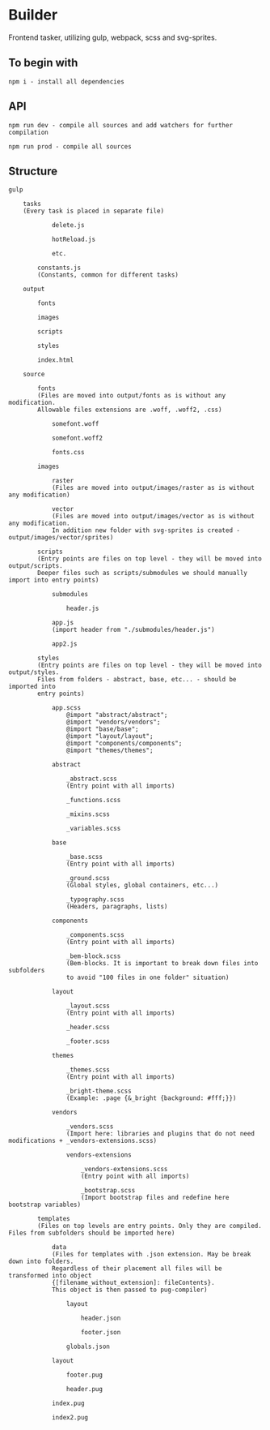 # Builder

Frontend tasker, utilizing gulp, webpack, scss and svg-sprites.

## To begin with

    npm i - install all dependencies

## API

    npm run dev - compile all sources and add watchers for further compilation

    npm run prod - compile all sources

## Structure

    gulp

        tasks
        (Every task is placed in separate file)

                delete.js

                hotReload.js

                etc.

            constants.js 
            (Constants, common for different tasks)

        output

            fonts

            images

            scripts

            styles

            index.html

        source

            fonts
            (Files are moved into output/fonts as is without any modification.
            Allowable files extensions are .woff, .woff2, .css)

                somefont.woff

                somefont.woff2

                fonts.css

            images

                raster
                (Files are moved into output/images/raster as is without any modification)

                vector
                (Files are moved into output/images/vector as is without any modification.
                In addition new folder with svg-sprites is created - output/images/vector/sprites)

            scripts
            (Entry points are files on top level - they will be moved into output/scripts.
            Deeper files such as scripts/submodules we should manually import into entry points)

                submodules

                    header.js

                app.js
                (import header from "./submodules/header.js")

                app2.js

            styles
            (Entry points are files on top level - they will be moved into output/styles.
            Files from folders - abstract, base, etc... - should be imported into
            entry points)

                app.scss
                    @import "abstract/abstract";
                    @import "vendors/vendors";
                    @import "base/base";
                    @import "layout/layout";
                    @import "components/components";
                    @import "themes/themes";

                abstract

                    _abstract.scss
                    (Entry point with all imports)

                    _functions.scss

                    _mixins.scss

                    _variables.scss

                base

                    _base.scss
                    (Entry point with all imports)

                    _ground.scss
                    (Global styles, global containers, etc...)

                    _typography.scss
                    (Headers, paragraphs, lists)

                components

                    _components.scss
                    (Entry point with all imports)

                    _bem-block.scss
                    (Bem-blocks. It is important to break down files into subfolders 
                    to avoid "100 files in one folder" situation)

                layout

                    _layout.scss
                    (Entry point with all imports)

                    _header.scss

                    _footer.scss

                themes

                    _themes.scss
                    (Entry point with all imports)

                    _bright-theme.scss
                    (Example: .page {&_bright {background: #fff;}})

                vendors

                    _vendors.scss
                    (Import here: libraries and plugins that do not need modifications + _vendors-extensions.scss)

                    vendors-extensions

                        _vendors-extensions.scss
                        (Entry point with all imports)

                        _bootstrap.scss
                        (Import bootstrap files and redefine here bootstrap variables)

            templates
            (Files on top levels are entry points. Only they are compiled. Files from subfolders should be imported here)

                data
                (Files for templates with .json extension. May be break down into folders. 
                Regardless of their placement all files will be transformed into object 
                {[filename_without_extension]: fileContents}. 
                This object is then passed to pug-compiler)

                    layout

                        header.json

                        footer.json

                    globals.json

                layout

                    footer.pug

                    header.pug

                index.pug

                index2.pug
